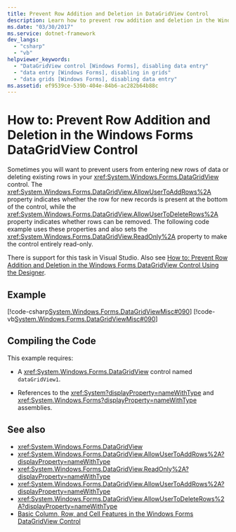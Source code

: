 ```yaml
---
title: Prevent Row Addition and Deletion in DataGridView Control
description: Learn how to prevent row addition and deletion in the Windows Forms DataGridView control via code examples in C# and Visual Basic.
ms.date: "03/30/2017"
ms.service: dotnet-framework
dev_langs: 
  - "csharp"
  - "vb"
helpviewer_keywords: 
  - "DataGridView control [Windows Forms], disabling data entry"
  - "data entry [Windows Forms], disabling in grids"
  - "data grids [Windows Forms], disabling data entry"
ms.assetid: ef9539ce-539b-404e-84b6-ac282b64b88c
---
```

# How to: Prevent Row Addition and Deletion in the Windows Forms DataGridView Control

Sometimes you will want to prevent users from entering new rows of data or deleting existing rows in your <xref:System.Windows.Forms.DataGridView> control. The <xref:System.Windows.Forms.DataGridView.AllowUserToAddRows%2A> property indicates whether the row for new records is present at the bottom of the control, while the <xref:System.Windows.Forms.DataGridView.AllowUserToDeleteRows%2A> property indicates whether rows can be removed. The following code example uses these properties and also sets the <xref:System.Windows.Forms.DataGridView.ReadOnly%2A> property to make the control entirely read-only.

There is support for this task in Visual Studio. Also see [How to: Prevent Row Addition and Deletion in the Windows Forms DataGridView Control Using the Designer](prevent-row-addition-and-deletion-in-the-datagrid-using-the-designer.md).

## Example

[!code-csharp[System.Windows.Forms.DataGridViewMisc#090](~/samples/snippets/csharp/VS_Snippets_Winforms/System.Windows.Forms.DataGridViewMisc/CS/datagridviewmisc.cs#090)]
[!code-vb[System.Windows.Forms.DataGridViewMisc#090](~/samples/snippets/visualbasic/VS_Snippets_Winforms/System.Windows.Forms.DataGridViewMisc/VB/datagridviewmisc.vb#090)]

## Compiling the Code

This example requires:

- A <xref:System.Windows.Forms.DataGridView> control named `dataGridView1`.

- References to the <xref:System?displayProperty=nameWithType> and <xref:System.Windows.Forms?displayProperty=nameWithType> assemblies.

## See also

- <xref:System.Windows.Forms.DataGridView>
- <xref:System.Windows.Forms.DataGridView.AllowUserToAddRows%2A?displayProperty=nameWithType>
- <xref:System.Windows.Forms.DataGridView.ReadOnly%2A?displayProperty=nameWithType>
- <xref:System.Windows.Forms.DataGridView.AllowUserToAddRows%2A?displayProperty=nameWithType>
- <xref:System.Windows.Forms.DataGridView.AllowUserToDeleteRows%2A?displayProperty=nameWithType>
- [Basic Column, Row, and Cell Features in the Windows Forms DataGridView Control](basic-column-row-and-cell-features-wf-datagridview-control.md)
